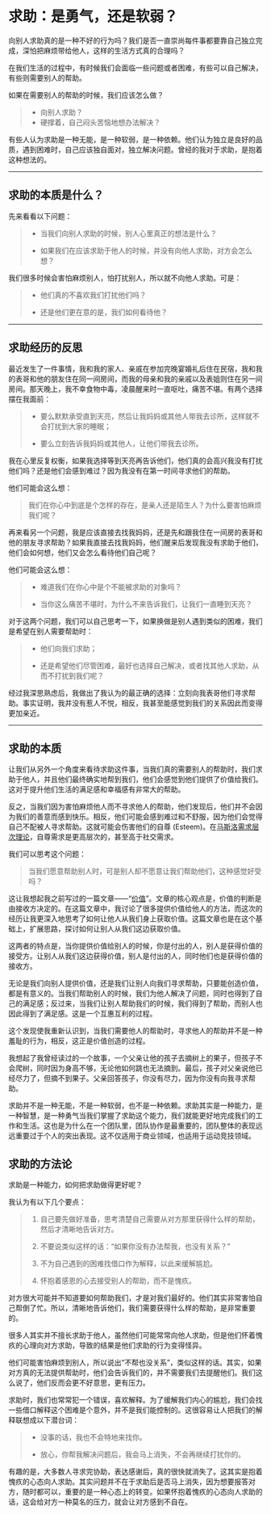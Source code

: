 # 求助：是勇气，还是软弱？

向别人求助真的是一种不好的行为吗？我们是否一直崇尚每件事都要靠自己独立完成，深怕把麻烦带给他人，这样的生活方式真的合理吗？

在我们生活的过程中，有时候我们会面临一些问题或者困难，有些可以自己解决，有些则需要别人的帮助。

如果在需要别人的帮助的时候，我们应该怎么做？

> * 向别人求助？
> *  硬撑着，自己闷头苦恼地想办法解决？

有些人认为求助是一种无能，是一种软弱，是一种依赖。他们认为独立是良好的品质，遇到困难时，自己应该独自面对，独立解决问题。曾经的我对于求助，是抱着这种想法的。

---

## 求助的本质是什么？

先来看看以下问题：

> * 当我们向别人求助的时候，别人心里真正的想法是什么？
>
> * 如果我们在应该求助于他人的时候，并没有向他人求助，对方会怎么想？

我们很多时候会害怕麻烦别人，怕打扰别人，所以就不向他人求助。可是：

> * 他们真的不喜欢我们打扰他们吗？
>
> * 还是他们更在意的是，我们如何看待他？

---

## 求助经历的反思

最近发生了一件事情，我和我的家人、亲戚在参加完晚宴婚礼后住在民宿，我和我的表哥和他的朋友住在同一间房间，而我的母亲和我的亲戚以及表姐则住在另一间房间。那天晚上，我不幸食物中毒，凌晨醒来时一直呕吐，痛苦不堪。有两个选择摆在我面前：

> * 要么默默承受直到天亮，然后让我妈妈或其他人带我去诊所，这样就不会打扰到大家的睡眠；
>
> * 要么立刻告诉我妈妈或其他人，让他们带我去诊所。

我在心里反复权衡，如果我选择等到天亮再告诉他们，他们真的会高兴我没有打扰他们吗？还是他们会感到难过？因为我没有在第一时间寻求他们的帮助。

他们可能会这么想：

> 我们在你心中到底是个怎样的存在，是亲人还是陌生人？为什么要害怕麻烦我们呢？

再来看另一个问题，我是应该直接去找我妈妈，还是先和跟我住在一间房的表哥和他的朋友寻求帮助？如果我直接去找我妈妈，他们醒来后发现我没有求助于他们，他们会如何想，他们又会怎么看待他们自己呢？

他们可能会这么想：

> * 难道我们在你心中是个不能被求助的对象吗？
>
> * 当你这么痛苦不堪时，为什么不来告诉我们，让我们一直睡到天亮？

对于这两个问题，我们可以自己思考一下，如果换做是别人遇到类似的困难，我们是希望在别人需要帮助时：

> * 他们向我们求助；
>
> * 还是希望他们尽管困难，最好也选择自己解决，或者找其他人求助，从而不打扰到我们呢？

经过我深思熟虑后，我做出了我认为的最正确的选择：立刻向我表哥他们寻求帮助。事实证明，我并没有惹人不悦，相反，我甚至能感觉到我们的关系因此而变得更加亲近。

---

## 求助的本质

让我们从另外一个角度来看待求助这件事，当我们真的需要别人的帮助时，我们求助于他人，并且他们最终确实地帮到我们，他们会感觉到他们提供了价值给我们。这对于提升他们生活的满足感和幸福感有非常大的帮助。

反之，当我们因为害怕麻烦他人而不寻求他人的帮助，他们发现后，他们并不会因为我们的善意而感到快乐。相反，他们可能会感到难过和不舒服，因为他们会觉得自己不配被人寻求帮助。这就可能会伤害他们的自尊 (Esteem)。在[马斯洛需求层次理论](https://zh.wikipedia.org/zh-my/%E9%9C%80%E6%B1%82%E5%B1%82%E6%AC%A1%E7%90%86%E8%AE%BA)，自尊需求是更高层次的，甚至高于社交需求。

我们可以思考这个问题：

> 当我们愿意帮助别人时，可是别人却不愿意让我们帮助他们，这种感觉好受吗？

这让我想起我之前写过的一篇文章——“[价值]([https://github.com/ericlee1778/writing/blob/main/chinese/%E7%AC%94%E8%AE%B0%20-%20%E7%9B%B8%E7%BA%A6%E4%B8%83%E5%B9%B4%E5%90%8E%20(%E8%A7%86%E9%A2%91%E8%AF%BE%E7%A8%8B%E6%9D%A5%E6%BA%90%E4%BA%8E%E6%9D%8E%E7%AC%91%E6%9D%A5%E8%80%81%E5%B8%88)/%E4%BB%B7%E5%80%BC.md)”。文章的核心观点是，价值的判断是由接收方决定的。在这篇文章中，我讨论了很多提供价值给他人的方法，而这次的经历让我更深入地思考了如何让他人从我们身上获取价值。这篇文章也是在这个基础上，扩展思路，探讨如何让别人从我们这边获取价值。

这两者的特点是，当你提供价值给别人的时候，你是付出的人，别人是获得价值的接受方。让别人从我们这边获得价值，别人是付出的人，同时他们也是获得价值的接收方。

无论是我们向别人提供价值，还是我们让别人向我们寻求帮助，只要能创造价值，都是有意义的。当我们帮助别人的时候，我们为他人解决了问题，同时也得到了自己的满足感；反过来，当我们让别人帮助我们的时候，我们得到了帮助，而别人也因此得到了满足感。这是一个互惠互利的过程。

这个发现使我重新认识到，当我们需要他人的帮助时，寻求他人的帮助并不是一种羞耻的行为，相反，这正是价值创造的过程。

我想起了我曾经读过的一个故事，一个父亲让他的孩子去摘树上的果子，但孩子不会爬树，同时因为身高不够，无论他如何跳也无法摘到。最后，孩子对父亲说他已经尽力了，但摘不到果子。父亲回答孩子，你没有尽力，因为你没有向我寻求帮助。

求助并不是一种无能，不是一种软弱，也不是一种依赖。求助其实是一种能力，是一种智慧，是一种勇气当我们掌握了求助这个能力，我们就能更好地完成我们的工作和生活。这也是为什么在一个团队里，团队协作是最重要的，团队整体的表现远远重要过于个人的突出表现。这不仅适用于商业领域，也适用于运动竞技领域。

## 求助的方法论

求助是一种能力，如何把求助做得更好呢？

我认为有以下几个要点：

> 1. 自己要先做好准备，思考清楚自己需要从对方那里获得什么样的帮助，然后才清晰地告诉对方。
>
> 2. 不要说类似这样的话：“如果你没有办法帮我，也没有关系？”
>
> 3. 不为自己遇到的困难找借口作为解释，以此来缓解尴尬。
>
> 4. 怀抱着感恩的心去接受别人的帮助，而不是愧疚。

对方很大可能并不知道要如何帮助我们，才是对我们最好的。他们其实非常害怕自己帮倒了忙。所以，清晰地告诉他们，我们需要获得什么样的帮助，是非常重要的。

很多人其实并不擅长求助于他人，虽然他们可能常常向他人求助，但是他们怀着愧疚的心理向对方求助，导致的结果是他们求助的行为变得怪异。

他们可能害怕麻烦到别人，所以说出“不帮也没关系”，类似这样的话。其实，如果对方真的无法提供帮助时，他们会告诉我们的，并不需要我们去提醒他们。我们这么说了，他们反而会更不好意思，更有压力。

求助时，我们也常常犯一个错误，喜欢解释。为了缓解我们内心的尴尬，我们会找一些借口解释这个困难是个意外，并不是我们能控制的。这很容易让人把我们的解释联想成以下潜台词：

> * 没事的话，我也不会特地来找你。
>
> * 放心，你帮我解决问题后，我会马上消失，不会再继续打扰你的。

有趣的是，大多数人寻求完协助，表达感谢后，真的很快就消失了。这其实是抱着愧疚的心态向人求助。其实问题并不在于求助后是否马上消失，因为想要报答对方，随时都可以，重要的是一种心态上的转变。如果怀抱着愧疚的心态向人求助的话，这会给对方一种莫名的压力，就会让对方感到不自在。
